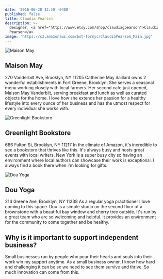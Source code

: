```yaml
---
date: '2016-06-28 12:50 -0400'
published: false
title: Claudia Pearson
description: >-
  designer, <a href="https://www.etsy.com/shop/claudiagpearson">Claudia
  Pearson</a>
image: 'https://s3.amazonaws.com/bst-fornyc/ClaudiaPearson_Main.jpg'
---
```

![Maison May](https://s3.amazonaws.com/bst-fornyc/ClaudiaPearson_MasonMay.jpg)

## Maison May 
270 Vanderbilt Ave, Brooklyn, NY 11205
Catherine May Saillard owns 2 wonderful establishments in Fort Greene, Brooklyn. She serves a seasonal  menu working closely with local farmers. Her second cafe just opened, Maison May Vanderbilt, serving breakfast and lunch as well as curated objects for the home. I love how she extends her passion for a healthy lifestyle into every ounce of her business and has the utmost respect for every individual she works with.

![Greenlight Bookstore](https://s3.amazonaws.com/bst-fornyc/ClaudiaPearson_GreenlightBooks.jpg)
## Greenlight Bookstore 
686 Fulton St, Brooklyn, NY 11217
In the climate of Amazon, it's incredible to see a bookstore that thrives like this. It's always busy and hosts great events with local writers. New York is a super busy city so having an environment where local authors can showcase their work is exceptional. I always find a book there when I'm looking for gifts.

![Dou Yoga](https://s3.amazonaws.com/bst-fornyc/Claudia_Pearson_DouYoga.jpg)
## Dou Yoga 
214 Greene Ave, Brooklyn, NY 11238
As a regular yoga practitioner I love coming to this space. Dou is a simple studio on the second floor of a brownstone with a beautiful bay window and cherry tree outside. It's run by a great team who are so welcoming and helpful. It provides an environment for the community to come together and be healthy.

## Why is it important to support independent business?
Small businesses run by people who pour their hearts and souls into their work win my support anytime. As a small business owner, I know how hard and challenging it can be so we need to see them survive and thrive. So much innovation can come from this.